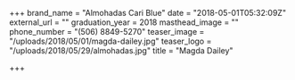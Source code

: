 +++
brand_name = "Almohadas Cari Blue"
date = "2018-05-01T05:32:09Z"
external_url = ""
graduation_year = 2018
masthead_image = ""
phone_number = "(506) 8849-5270"
teaser_image = "/uploads/2018/05/01/magda-dailey.jpg"
teaser_logo = "/uploads/2018/05/29/almohadas.jpg"
title = "Magda Dailey"

+++
